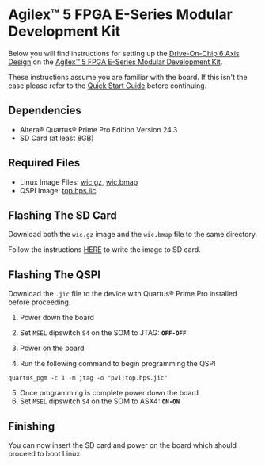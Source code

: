# Agilex™ 5 FPGA E-Series Modular Development Kit
Below you will find instructions for setting up the [Drive-On-Chip 6 Axis Design](https://github.com/altera-fpga/agilex-ed-drive-on-chip/tree/main/HPS_NIOSVg_DoC_3x2_axis) on the [Agilex™ 5 FPGA E-Series Modular Development Kit](https://www.intel.com/content/www/us/en/products/details/fpga/development-kits/agilex/a5e065b-modular.html).

These instructions assume you are familiar with the board. If this isn't the case please refer to the [Quick Start Guide](https://www.intel.com/content/www/us/en/products/docs/programmable/agilex5e-065b-modular-dev-kit-quick-start-guide.html) before continuing.

## Dependencies

* Altera® Quartus® Prime Pro Edition Version 24.3
* SD Card (at least 8GB)


## Required Files

* Linux Image Files: [wic.gz](https://github.com/altera-fpga/agilex-ed-drive-on-chip/releases/download/rel-crc-24.3/core-image-minimal-agilex5_mk_a5e065bb32aes1.wic.gz), [wic.bmap](https://github.com/altera-fpga/agilex-ed-drive-on-chip/releases/download/rel-crc-24.3/core-image-minimal-agilex5_mk_a5e065bb32aes1.wic.bmap)
* QSPI Image: [top.hps.jic](https://github.com/altera-fpga/agilex-ed-drive-on-chip/releases/download/rel-crc-24.3/top.hps.jic)

## Flashing The SD Card

Download both the `wic.gz` image and the `wic.bmap` file to the same directory.

Follow the instructions [HERE](flash_sd_card.md) to write the image to SD card.

## Flashing The QSPI

Download the `.jic` file to the device with Quartus® Prime Pro installed before proceeding.

1. Power down the board
2. Set `MSEL` dipswitch `S4` on the SOM to JTAG: **`OFF-OFF`**
3. Power on the board

4. Run the following command to begin programming the QSPI
```
quartus_pgm -c 1 -m jtag -o "pvi;top.hps.jic"
```

5. Once programming is complete power down the board
6. Set `MSEL` dipswitch `S4` on the SOM to ASX4: **`ON-ON`**

## Finishing

You can now insert the SD card and power on the board which should proceed to boot Linux.